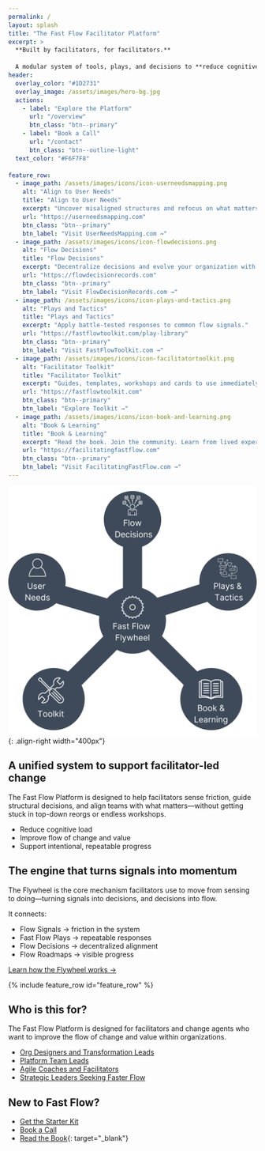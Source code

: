 ```yaml
---
permalink: /
layout: splash
title: "The Fast Flow Facilitator Platform"
excerpt: > 
  **Built by facilitators, for facilitators.**  

  A modular system of tools, plays, and decisions to **reduce cognitive load** and **improve flow of value** across your organization.
header:
  overlay_color: "#1D2731"
  overlay_image: /assets/images/hero-bg.jpg
  actions:
    - label: "Explore the Platform"
      url: "/overview"
      btn_class: "btn--primary"
    - label: "Book a Call"
      url: "/contact"
      btn_class: "btn--outline-light"
  text_color: "#F6F7F8"

feature_row:
  - image_path: /assets/images/icons/icon-userneedsmapping.png
    alt: "Align to User Needs"
    title: "Align to User Needs"
    excerpt: "Uncover misaligned structures and refocus on what matters."
    url: "https://userneedsmapping.com"
    btn_class: "btn--primary"
    btn_label: "Visit UserNeedsMapping.com →"
  - image_path: /assets/images/icons/icon-flowdecisions.png
    alt: "Flow Decisions"
    title: "Flow Decisions"
    excerpt: "Decentralize decisions and evolve your organization with intention."
    url: "https://flowdecisionrecords.com"
    btn_class: "btn--primary"
    btn_label: "Visit FlowDecisionRecords.com →"
  - image_path: /assets/images/icons/icon-plays-and-tactics.png
    alt: "Plays and Tactics"
    title: "Plays and Tactics"
    excerpt: "Apply battle-tested responses to common flow signals."
    url: "https://fastflowtoolkit.com/play-library"
    btn_class: "btn--primary"
    btn_label: "Visit FastFlowToolkit.com →"
  - image_path: /assets/images/icons/icon-facilitatortoolkit.png
    alt: "Facilitator Toolkit"
    title: "Facilitator Toolkit"
    excerpt: "Guides, templates, workshops and cards to use immediately."
    url: "https://fastflowtoolkit.com"
    btn_class: "btn--primary"
    btn_label: "Explore Toolkit →"
  - image_path: /assets/images/icons/icon-book-and-learning.png
    alt: "Book & Learning"
    title: "Book & Learning"
    excerpt: "Read the book. Join the community. Learn from lived experience."
    url: "https://facilitatingfastflow.com"
    btn_class: "btn--primary"
    btn_label: "Visit FacilitatingFastFlow.com →"
---
```


![The Fast Flow Platform](/assets/images/fast-flow-platform-star.png){: .align-right width="400px"}

## A unified system to support facilitator-led change

The Fast Flow Platform is designed to help facilitators sense friction, guide structural decisions, and align teams with what matters—without getting stuck in top-down reorgs or endless workshops.

- Reduce cognitive load
- Improve flow of change and value
- Support intentional, repeatable progress

## The engine that turns signals into momentum

The Flywheel is the core mechanism facilitators use to move from sensing to doing—turning signals into decisions, and decisions into flow.

It connects:

- Flow Signals → friction in the system
- Fast Flow Plays → repeatable responses
- Flow Decisions → decentralized alignment
- Flow Roadmaps → visible progress

[Learn how the Flywheel works →](/flywheel)

{% include feature_row id="feature_row" %}

## Who is this for?

The Fast Flow Platform is designed for facilitators and change agents who want to improve the flow of change and value within organizations.

- [Org Designers and Transformation Leads](/org-designers)
- [Platform Team Leads](/platform-leads)
- [Agile Coaches and Facilitators](/coach)
- [Strategic Leaders Seeking Faster Flow](/strategic-leaders)

## New to Fast Flow?

- [Get the Starter Kit](/starter-kit)
- [Book a Call](/contact)
- [Read the Book](https://facilitatingfastflow.com){: target="_blank"}
